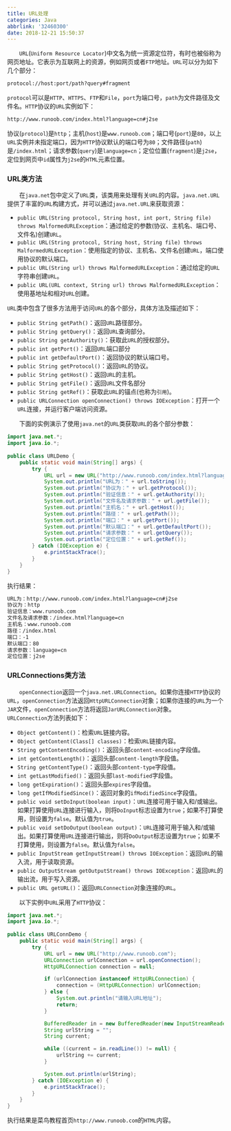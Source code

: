 ```yaml
---
title: URL处理
categories: Java
abbrlink: '32460300'
date: 2018-12-21 15:50:37
---
```

&emsp;&emsp;`URL`(`Uniform Resource Locator`)中文名为统一资源定位符，有时也被俗称为网页地址。它表示为互联网上的资源，例如网页或者`FTP`地址。`URL`可以分为如下几个部分：

``` bash
protocol://host:port/path?query#fragment
```

`protocol`可以是`HTTP`、`HTTPS`、`FTP`和`File`，`port`为端口号，`path`为文件路径及文件名。`HTTP`协议的`URL`实例如下：

``` bash
http://www.runoob.com/index.html?language=cn#j2se
```

协议(`protocol`)是`http`；主机(`host`)是`www.runoob.com`；端口号(`port`)是`80`，以上`URL`实例并未指定端口，因为`HTTP`协议默认的端口号为`80`；文件路径(`path`)是`/index.html`；请求参数(`query`)是`language=cn`；定位位置(`fragment`)是`j2se`，定位到网页中`id`属性为`j2se`的`HTML`元素位置。

### URL类方法

&emsp;&emsp;在`java.net`包中定义了`URL`类，该类用来处理有关`URL`的内容。`java.net.URL`提供了丰富的`URL`构建方式，并可以通过`java.net.URL`来获取资源：

- `public URL(String protocol, String host, int port, String file) throws MalformedURLException`：通过给定的参数(协议、主机名、端口号、文件名)创建`URL`。
- `public URL(String protocol, String host, String file) throws MalformedURLException`：使用指定的协议、主机名、文件名创建`URL`，端口使用协议的默认端口。
- `public URL(String url) throws MalformedURLException`：通过给定的`URL`字符串创建`URL`。
- `public URL(URL context, String url) throws MalformedURLException`：使用基地址和相对`URL`创建。

`URL`类中包含了很多方法用于访问`URL`的各个部分，具体方法及描述如下：

- `public String getPath()`：返回`URL`路径部分。
- `public String getQuery()`：返回`URL`查询部分。
- `public String getAuthority()`：获取此`URL`的授权部分。
- `public int getPort()`：返回`URL`端口部分
- `public int getDefaultPort()`：返回协议的默认端口号。
- `public String getProtocol()`：返回`URL`的协议。
- `public String getHost()`：返回`URL`的主机。
- `public String getFile()`：返回`URL`文件名部分
- `public String getRef()`：获取此`URL`的锚点(也称为`引用`)。
- `public URLConnection openConnection() throws IOException`：打开一个`URL`连接，并运行客户端访问资源。

&emsp;&emsp;下面的实例演示了使用`java.net`的`URL`类获取`URL`的各个部分参数：

``` java
import java.net.*;
import java.io.*;
​
public class URLDemo {
    public static void main(String[] args) {
        try {
            URL url = new URL("http://www.runoob.com/index.html?language=cn#j2se");
            System.out.println("URL为：" + url.toString());
            System.out.println("协议为：" + url.getProtocol());
            System.out.println("验证信息：" + url.getAuthority());
            System.out.println("文件名及请求参数：" + url.getFile());
            System.out.println("主机名：" + url.getHost());
            System.out.println("路径：" + url.getPath());
            System.out.println("端口：" + url.getPort());
            System.out.println("默认端口：" + url.getDefaultPort());
            System.out.println("请求参数：" + url.getQuery());
            System.out.println("定位位置：" + url.getRef());
        } catch (IOException e) {
            e.printStackTrace();
        }
    }
}
```

执行结果：

``` bash
URL为：http://www.runoob.com/index.html?language=cn#j2se
协议为：http
验证信息：www.runoob.com
文件名及请求参数：/index.html?language=cn
主机名：www.runoob.com
路径：/index.html
端口：-1
默认端口：80
请求参数：language=cn
定位位置：j2se
```

### URLConnections类方法

&emsp;&emsp;`openConnection`返回一个`java.net.URLConnection`。如果你连接`HTTP`协议的`URL`，`openConnection`方法返回`HttpURLConnection`对象；如果你连接的`URL`为一个`JAR`文件，`openConnection`方法将返回`JarURLConnection`对象。
&emsp;&emsp;`URLConnection`方法列表如下：

- `Object getContent()`：检索`URL`链接内容。
- `Object getContent(Class[] classes)`：检索`URL`链接内容。
- `String getContentEncoding()`：返回头部`content-encoding`字段值。
- `int getContentLength()`：返回头部`content-length`字段值。
- `String getContentType()`：返回头部`content-type`字段值。
- `int getLastModified()`：返回头部`last-modified`字段值。
- `long getExpiration()`：返回头部`expires`字段值。
- `long getIfModifiedSince()`：返回对象的`ifModifiedSince`字段值。
- `public void setDoInput(boolean input)`：`URL`连接可用于输入和/或输出。如果打算使用`URL`连接进行输入，则将`DoInput`标志设置为`true`；如果不打算使用，则设置为`false`。默认值为`true`。
- `public void setDoOutput(boolean output)`：`URL`连接可用于输入和/或输出。如果打算使用`URL`连接进行输出，则将`DoOutput`标志设置为`true`；如果不打算使用，则设置为`false`。默认值为`false`。
- `public InputStream getInputStream() throws IOException`：返回`URL`的输入流，用于读取资源。
- `public OutputStream getOutputStream() throws IOException`：返回`URL`的输出流，用于写入资源。
- `public URL getURL()`：返回`URLConnection`对象连接的`URL`。

&emsp;&emsp;以下实例中`URL`采用了`HTTP`协议：

``` java
import java.net.*;
import java.io.*;
​
public class URLConnDemo {
    public static void main(String[] args) {
        try {
            URL url = new URL("http://www.runoob.com");
            URLConnection urlConnection = url.openConnection();
            HttpURLConnection connection = null;

            if (urlConnection instanceof HttpURLConnection) {
                connection = (HttpURLConnection) urlConnection;
            } else {
                System.out.println("请输入URL地址");
                return;
            }

            BufferedReader in = new BufferedReader(new InputStreamReader(connection.getInputStream()));
            String urlString = "";
            String current;

            while ((current = in.readLine()) != null) {
                urlString += current;
            }

            System.out.println(urlString);
        } catch (IOException e) {
            e.printStackTrace();
        }
    }
}
```

执行结果是菜鸟教程首页`http://www.runoob.com`的`HTML`内容。